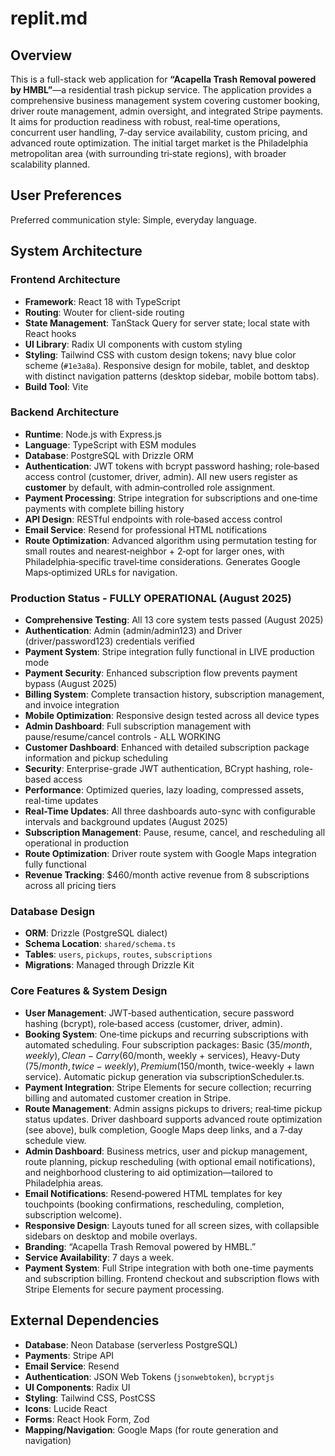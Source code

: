 # replit.md

## Overview
This is a full-stack web application for **“Acapella Trash Removal powered by HMBL”**—a residential trash pickup service. The application provides a comprehensive business management system covering customer booking, driver route management, admin oversight, and integrated Stripe payments. It aims for production readiness with robust, real‑time operations, concurrent user handling, 7‑day service availability, custom pricing, and advanced route optimization. The initial target market is the Philadelphia metropolitan area (with surrounding tri‑state regions), with broader scalability planned.

## User Preferences
Preferred communication style: Simple, everyday language.

## System Architecture

### Frontend Architecture
- **Framework**: React 18 with TypeScript  
- **Routing**: Wouter for client-side routing  
- **State Management**: TanStack Query for server state; local state with React hooks  
- **UI Library**: Radix UI components with custom styling  
- **Styling**: Tailwind CSS with custom design tokens; navy blue color scheme (`#1e3a8a`). Responsive design for mobile, tablet, and desktop with distinct navigation patterns (desktop sidebar, mobile bottom tabs).  
- **Build Tool**: Vite

### Backend Architecture
- **Runtime**: Node.js with Express.js  
- **Language**: TypeScript with ESM modules  
- **Database**: PostgreSQL with Drizzle ORM  
- **Authentication**: JWT tokens with bcrypt password hashing; role‑based access control (customer, driver, admin). All new users register as **customer** by default, with admin‑controlled role assignment.  
- **Payment Processing**: Stripe integration for subscriptions and one‑time payments with complete billing history  
- **API Design**: RESTful endpoints with role‑based access control  
- **Email Service**: Resend for professional HTML notifications  
- **Route Optimization**: Advanced algorithm using permutation testing for small routes and nearest‑neighbor + 2‑opt for larger ones, with Philadelphia‑specific travel‑time considerations. Generates Google Maps‑optimized URLs for navigation.

### Production Status - FULLY OPERATIONAL (August 2025)
- **Comprehensive Testing**: All 13 core system tests passed (August 2025)
- **Authentication**: Admin (admin/admin123) and Driver (driver/password123) credentials verified
- **Payment System**: Stripe integration fully functional in LIVE production mode
- **Payment Security**: Enhanced subscription flow prevents payment bypass (August 2025)
- **Billing System**: Complete transaction history, subscription management, and invoice integration
- **Mobile Optimization**: Responsive design tested across all device types
- **Admin Dashboard**: Full subscription management with pause/resume/cancel controls - ALL WORKING
- **Customer Dashboard**: Enhanced with detailed subscription package information and pickup scheduling
- **Security**: Enterprise-grade JWT authentication, BCrypt hashing, role-based access
- **Performance**: Optimized queries, lazy loading, compressed assets, real-time updates
- **Real-Time Updates**: All three dashboards auto-sync with configurable intervals and background updates (August 2025)
- **Subscription Management**: Pause, resume, cancel, and rescheduling all operational in production
- **Route Optimization**: Driver route system with Google Maps integration fully functional
- **Revenue Tracking**: $460/month active revenue from 8 subscriptions across all pricing tiers

### Database Design
- **ORM**: Drizzle (PostgreSQL dialect)  
- **Schema Location**: `shared/schema.ts`  
- **Tables**: `users`, `pickups`, `routes`, `subscriptions`  
- **Migrations**: Managed through Drizzle Kit

### Core Features & System Design
- **User Management**: JWT‑based authentication, secure password hashing (bcrypt), role‑based access (customer, driver, admin).  
- **Booking System**: One‑time pickups and recurring subscriptions with automated scheduling. Four subscription packages: Basic ($35/month, weekly), Clean-Carry ($60/month, weekly + services), Heavy-Duty ($75/month, twice-weekly), Premium ($150/month, twice-weekly + lawn service). Automatic pickup generation via subscriptionScheduler.ts.  
- **Payment Integration**: Stripe Elements for secure collection; recurring billing and automated customer creation in Stripe.  
- **Route Management**: Admin assigns pickups to drivers; real‑time pickup status updates. Driver dashboard supports advanced route optimization (see above), bulk completion, Google Maps deep links, and a 7‑day schedule view.  
- **Admin Dashboard**: Business metrics, user and pickup management, route planning, pickup rescheduling (with optional email notifications), and neighborhood clustering to aid optimization—tailored to Philadelphia areas.  
- **Email Notifications**: Resend‑powered HTML templates for key touchpoints (booking confirmations, rescheduling, completion, subscription welcome).  
- **Responsive Design**: Layouts tuned for all screen sizes, with collapsible sidebars on desktop and mobile overlays.  
- **Branding**: “Acapella Trash Removal powered by HMBL.”  
- **Service Availability**: 7 days a week.
- **Payment System**: Full Stripe integration with both one-time payments and subscription billing. Frontend checkout and subscription flows with Stripe Elements for secure payment processing.

## External Dependencies
- **Database**: Neon Database (serverless PostgreSQL)  
- **Payments**: Stripe API  
- **Email Service**: Resend  
- **Authentication**: JSON Web Tokens (`jsonwebtoken`), `bcryptjs`  
- **UI Components**: Radix UI  
- **Styling**: Tailwind CSS, PostCSS  
- **Icons**: Lucide React  
- **Forms**: React Hook Form, Zod  
- **Mapping/Navigation**: Google Maps (for route generation and navigation)